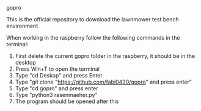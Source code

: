 gopro

This is the official repository to download the lawnmower test bench environment

When working in the raspberry follow the following commands in the terminal:
1. First delete the current gopro folder in the raspberry, it should be in the desktop
2. Press Win+T to open the terminal
3. Type "cd Deskop" and press Enter
4. Type "git clone "https://github.com/fabi0430/gopro" and press enter"
5. Type "cd gopro" and press enter
6. Type "python3 rasenmaeher.py"
7. The program should be opened after this
